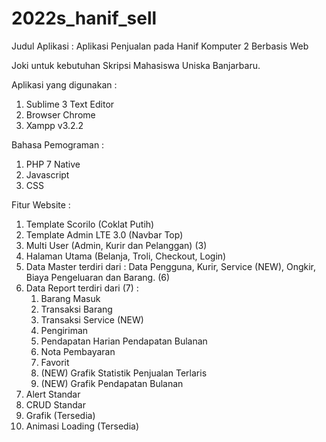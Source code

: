 # 2022s_hanif_sell
Judul Aplikasi :  Aplikasi Penjualan pada Hanif Komputer 2 Berbasis Web

Joki untuk kebutuhan Skripsi Mahasiswa Uniska Banjarbaru.

Aplikasi yang digunakan :
1. Sublime 3 Text Editor
2. Browser Chrome
3. Xampp v3.2.2

Bahasa Pemograman :
1. PHP 7 Native
2. Javascript
3. CSS

Fitur Website :
1. Template Scorilo (Coklat Putih)
2. Template Admin LTE 3.0 (Navbar Top) 
3. Multi User (Admin, Kurir dan Pelanggan) (3)
4. Halaman Utama (Belanja, Troli, Checkout, Login)
5. Data Master terdiri dari : Data Pengguna, Kurir, Service (NEW), Ongkir, Biaya Pengeluaran dan Barang. (6)
6. Data Report terdiri dari (7) : 
	1. Barang Masuk
	2. Transaksi Barang
	3. Transaksi Service (NEW)
	4. Pengiriman
	5. Pendapatan Harian Pendapatan Bulanan
	6. Nota Pembayaran
	7. Favorit
	8. (NEW) Grafik Statistik Penjualan Terlaris
	9. (NEW) Grafik Pendapatan Bulanan
7. Alert Standar
8. CRUD Standar
9. Grafik (Tersedia)
10. Animasi Loading (Tersedia)